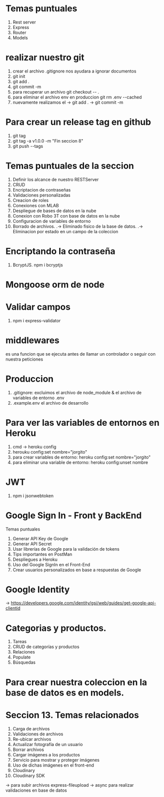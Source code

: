 # Temas puntuales
1. Rest server 
2. Express
3. Router
4. Models

# realizar nuestro git
1. crear el archivo .gitignore nos ayudara a ignorar documentos
2. git init
3. git add .
4. git commit -m
5. para recuperar un archivo git checkout -- .
6. para eliminar el archivo env en produccion git rm .env --cached
7. nuevamente realizamos el -> git add . -> git commit -m 

# Para crear un release tag en github
1. git tag
2. git tag -a v1.0.0 -m "Fin seccion 8"
3. git push --tags 


# Temas puntuales de la seccion
1. Definir los alcance de nuestro RESTServer
2. CRUD
3. Encriptacion de contraseñas
4. Validaciones personalizadas
5. Creacion de roles 
6. Conexiones con MLAB
7. Despliegue de bases de datos en la nube
8. Conexion con Robo 3T con base de datos en la nube
9. Configuracion de variables de entorno
10. Borrado de archivos.
    .-> Eliminado fisico de la base de datos.
    .-> Eliminacion por estado en un campo de la coleccion

# Encriptando la contraseña
1. BcryptJS. npm i bcryptjs

# Mongoose orm de node

# Validar campos
1. npm i express-validator

# middlewares
es una funcion que se ejecuta antes de llamar un controlador o seguir con nuestra peticiones


# Produccion
1. .gitignore: excluimos el archivo de node_module & el archivo de variables de entorno .env
2. .example.env el archivo de desarrollo 

# Para ver las variables de entornos en Heroku
1. cmd -> heroku config
2. herouku config:set nombre="jorgito"
3. para crear variables de entorno: heroku config:set nombre="jorgito"
4. para eliminar una variable de entorno: heroku config:unset nombre


# JWT
1. npm i jsonwebtoken

#  Google Sign In - Front y BackEnd
Temas puntuales

1. Generar API Key de Google
2. Generar API Secret
3. Usar librerías de Google para la validación de tokens
4. Tips importantes en PostMan
5. Despliegues a Heroku
6. Uso del Google SignIn en el Front-End
7. Crear usuarios personalizados en base a respuestas de Google

# Google Identity
-> https://developers.google.com/identity/gsi/web/guides/get-google-api-clientid

# Categorias y productos.
1. Tareas
2. CRUD de categorías y productos
3. Relaciones
4. Populate
5. Búsquedas


# Para crear nuestra coleccion en la base de datos es en models.

# Seccion 13. Temas relacionados
1. Carga de archivos
2. Validaciones de archivos
3. Re-ubicar archivos
4. Actualizar fotografía de un usuario
5. Borrar archivos
6. Cargar imágenes a los productos
7. Servicio para mostrar y proteger imágenes
8. Uso de dichas imágenes en el front-end
9. Cloudinary
10.  Cloudinary SDK

-> para subir archivos  express-fileupload
-> async para realizar validaciones en base de datos
